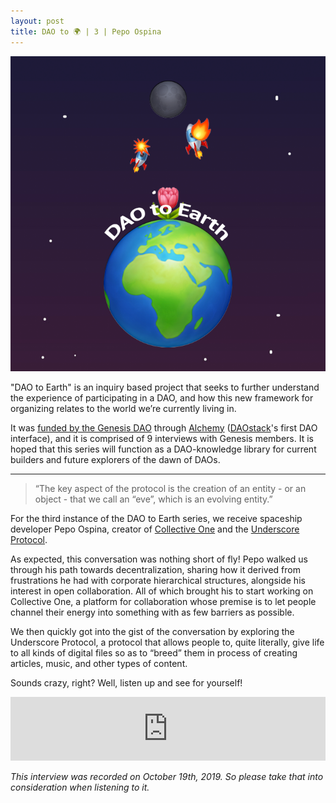 ```yaml
---
layout: post
title: DAO to 🌍 | 3 | Pepo Ospina
---
```


![image](/assets/images/DAO-to-earth.png)

"DAO to Earth" is an inquiry based project that seeks to further understand the experience of participating in a DAO, and how this new framework for organizing relates to the world we’re currently living in.

It was [funded by the Genesis DAO](https://docs.google.com/document/d/1ifwyPBI1dwYaCNH2fmF3ptHgb6gohStY_iLx3Rog0XE/edit) through [Alchemy](https://daostack.io/alchemy) ([DAOstack](https://daostack.io/)'s first DAO interface), and it is comprised of 9 interviews with Genesis members. It is hoped that this series will function as a DAO-knowledge library for current builders and future explorers of the dawn of DAOs.

---

> “The key aspect of the protocol is the creation of an entity - or an object - that we call an “eve”, which is an evolving entity.”

For the third instance of the DAO to Earth series, we receive spaceship developer Pepo Ospina, creator of [Collective One](http://www.collectiveone.org/#/landing) and the [Underscore Protocol](http://www.uprtcl.io/).

As expected, this conversation was nothing short of fly! Pepo walked us through his path towards decentralization, sharing how it derived from frustrations he had with corporate hierarchical structures, alongside his interest in open collaboration. All of which brought his to start working on Collective One, a platform for collaboration whose premise is to let people channel their energy into something with as few barriers as possible.

We then quickly got into the gist of the conversation by exploring the Underscore Protocol, a protocol that allows people to, quite literally, give life to all kinds of digital files so as to “breed” them in process of creating articles, music, and other types of content.

Sounds crazy, right? Well, listen up and see for yourself!

<iframe src="https://anchor.fm/daocast/embed/episodes/DAO-to---3--Pepo-Ospina-e7s7qp" height="102px" width="100%" frameborder="0" scrolling="no"></iframe>


*This interview was recorded on October 19th, 2019. So please take that into consideration when listening to it.*
